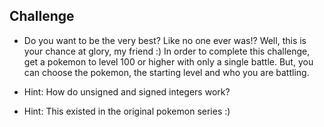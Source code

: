 ## Challenge 
- Do you want to be the very best? Like no one ever was!? Well, this is your chance at glory, my friend :) In order to complete this challenge, get a pokemon to level 100 or higher with only a single battle. But, you can choose the pokemon, the starting level and who you are battling. 

- Hint: How do unsigned and signed integers work? 
- Hint: This existed in the original pokemon series :) 
